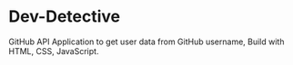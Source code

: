 # Dev-Detective
GitHub API Application to get user data from GitHub username, Build with HTML, CSS, JavaScript.
